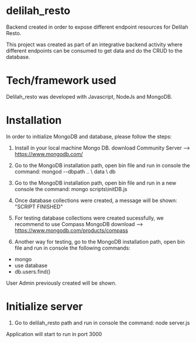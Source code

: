 # delilah_resto

Backend created in order to expose different  endpoint resources for Delilah Resto.

This project was created as part of an integrative backend activity where different endpoints can be consumed to get data and do the CRUD to the database.

# Tech/framework used

Delilah_resto was developed with Javascript, NodeJs and MongoDB.

# Installation

In order to initialize MongoDB and database, please follow the steps:

1. Install in your local machine Mongo DB.
download Community Server --> https://www.mongodb.com/

2. Go to the MongoDB installation path, open bin file and run in console the command: mongod --dbpath .. \ data \ db

3. Go to the MongoDB installation path, open bin file and run in a new console the command:
mongo scripts\initDB.js

4. Once database collections were created, a message will be shown:
"SCRIPT FINISHED"

5. For testing database collections were created sucessfully, we recommend to use Compass MongoDB 
download --> https://www.mongodb.com/products/compass

6. Another way for testing, go to the MongoDB installation path, open bin file and run in console the following commands:
 * mongo
 * use database
 * db.users.find()
 
 User Admin previously created will be shown.
 

# Initialize server

1. Go to delilah_resto path and run in console the command: node server.js 

Application will start to run in port 3000
